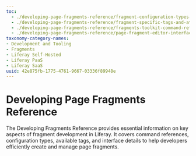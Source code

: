 ```yaml
---
toc:
  - ./developing-page-fragments-reference/fragment-configuration-types-reference.md
  - ./developing-page-fragments-reference/fragment-specific-tags-and-attributes-reference.md
  - ./developing-page-fragments-reference/fragments-toolkit-command-reference.md
  - ./developing-page-fragments-reference/page-fragment-editor-interface-reference.md
taxonomy-category-names:
- Development and Tooling
- Fragments
- Liferay Self-Hosted
- Liferay PaaS
- Liferay SaaS
uuid: 42e875fb-1775-4761-9667-03336f89948e
---
```


# Developing Page Fragments Reference

The Developing Fragments Reference provides essential information on key aspects of fragment development in Liferay. It covers command references, configuration types, available tags, and interface details to help developers efficiently create and manage page fragments.
